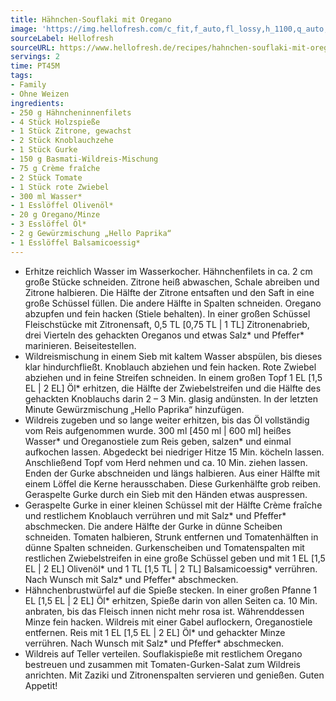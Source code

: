```yaml
---
title: Hähnchen-Souflaki mit Oregano
image: 'https://img.hellofresh.com/c_fit,f_auto,fl_lossy,h_1100,q_auto,w_2600/hellofresh_s3/image/hahnchen-souflaki-mit-oregano-d0973806.jpg'
sourceLabel: Hellofresh
sourceURL: https://www.hellofresh.de/recipes/hahnchen-souflaki-mit-oregano-61c0b57d1481a44dbf6ec204
servings: 2
time: PT45M
tags:
- Family
- Ohne Weizen
ingredients:
- 250 g Hähncheninnenfilets
- 4 Stück Holzspieße
- 1 Stück Zitrone, gewachst
- 2 Stück Knoblauchzehe
- 1 Stück Gurke
- 150 g Basmati-Wildreis-Mischung
- 75 g Crème fraîche
- 2 Stück Tomate
- 1 Stück rote Zwiebel
- 300 ml Wasser*
- 1 Esslöffel Olivenöl*
- 20 g Oregano/Minze
- 3 Esslöffel Öl*
- 2 g Gewürzmischung „Hello Paprika“
- 1 Esslöffel Balsamicoessig*
---
```


- Erhitze reichlich Wasser im Wasserkocher. Hähnchenfilets in ca. 2 cm große Stücke schneiden. Zitrone heiß abwaschen, Schale abreiben und Zitrone halbieren. Die Hälfte der Zitrone entsaften und den Saft in eine große Schüssel füllen. Die andere Hälfte in Spalten schneiden. Oregano abzupfen und fein hacken (Stiele behalten). In einer großen Schüssel Fleischstücke mit Zitronensaft, 0,5 TL [0,75 TL | 1 TL] Zitronenabrieb, drei Vierteln des gehackten Oreganos und etwas Salz\* und Pfeffer\* marinieren. Beiseitestellen.
- Wildreismischung in einem Sieb mit kaltem Wasser abspülen, bis dieses klar hindurchfließt. Knoblauch abziehen und fein hacken. Rote Zwiebel abziehen und in feine Streifen schneiden. In einem großen Topf 1 EL [1,5 EL | 2 EL] Öl\* erhitzen, die Hälfte der Zwiebelstreifen und die Hälfte des gehackten Knoblauchs darin 2 – 3 Min. glasig andünsten. In der letzten Minute Gewürzmischung „Hello Paprika“ hinzufügen.
- Wildreis zugeben und so lange weiter erhitzen, bis das Öl vollständig vom Reis aufgenommen wurde. 300 ml [450 ml | 600 ml] heißes Wasser\* und Oreganostiele zum Reis geben, salzen\* und einmal aufkochen lassen. Abgedeckt bei niedriger Hitze 15 Min. köcheln lassen. Anschließend Topf vom Herd nehmen und ca. 10 Min. ziehen lassen. Enden der Gurke abschneiden und längs halbieren. Aus einer Hälfte mit einem Löffel die Kerne herausschaben. Diese Gurkenhälfte grob reiben. Geraspelte Gurke durch ein Sieb mit den Händen etwas auspressen.
- Geraspelte Gurke in einer kleinen Schüssel mit der Hälfte Crème fraîche und restlichem Knoblauch verrühren und mit Salz\* und Pfeffer\* abschmecken. Die andere Hälfte der Gurke in dünne Scheiben schneiden. Tomaten halbieren, Strunk entfernen und Tomatenhälften in dünne Spalten schneiden. Gurkenscheiben und Tomatenspalten mit restlichen Zwiebelstreifen in eine große Schüssel geben und mit 1 EL [1,5 EL | 2 EL] Olivenöl\* und 1 TL [1,5 TL | 2 TL] Balsamicoessig\* verrühren. Nach Wunsch mit Salz\* und Pfeffer\* abschmecken.
- Hähnchenbrustwürfel auf die Spieße stecken. In einer großen Pfanne 1 EL [1,5 EL | 2 EL] Öl\* erhitzen, Spieße darin von allen Seiten ca. 10 Min. anbraten, bis das Fleisch innen nicht mehr rosa ist. Währenddessen Minze fein hacken. Wildreis mit einer Gabel auflockern, Oreganostiele entfernen. Reis mit 1 EL [1,5 EL | 2 EL] Öl\* und gehackter Minze verrühren. Nach Wunsch mit Salz\* und Pfeffer\* abschmecken.
- Wildreis auf Teller verteilen. Souflakispieße mit restlichem Oregano bestreuen und zusammen mit Tomaten-Gurken-Salat zum Wildreis anrichten. Mit Zaziki und Zitronenspalten servieren und genießen. Guten Appetit!
